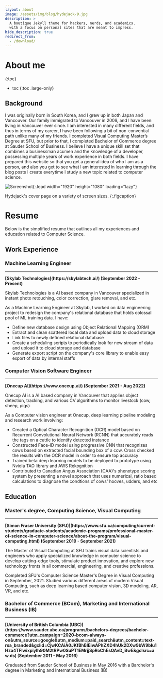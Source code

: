 ```yaml
---
layout: about
image: /assets/img/blog/hydejack-9.jpg
description: >
  A boutique Jekyll theme for hackers, nerds, and academics,
  with a focus on personal sites that are meant to impress.
hide_description: true
redirect_from:
  - /download/
---
```


# About me

<!--author-->

{:toc}
* toc
{:toc .large-only}

## Background

I was originally born in South Korea, and I grew up in both Japan and Vancouver. Our family immigrated to Vancouver in 2006, and I have been living in Vancouver ever since. I am interested in many different fields, and thus in terms of my career, I have been following a bit of non-convential path unlike many of my friends. I completed Visual Computing Master’s Degree at SFU, but prior to that, I completed Bachelor of Commerce degree at Sauder School of Business. I believe I have a unique skill set that combines a businessman acumen and the knowledge of a developer, possessing multiple years of work experience in both fields. I have prepared this website so that you get a general idea of who I am as a person, and also you get to see what I am interested in learning through the blog posts I create everytime I study a new topic related to computer science.

![Screenshot](pic.jpg){:.lead width="1920" height="1080" loading="lazy"}

Hydejack's cover page on a variety of screen sizes.
{:.figcaption}

# Resume

Below is the simplified resume that outlines all my experiences and education related to Computer Science. 

## Work Experience

### Machine Learning Engineer 
<hr>
<b>[Skylab Technologies](https://skylabtech.ai/) (September 2022 - Present)</b>


Skylab Technologies is a AI based company in Vancouver specialized in instant photo retouching, color correction, glare removal, and etc. 

As a Machine Learning Engineer at Skylab, I worked on data engineering project to redesign the company's relational database that holds colossal pool of ML training data. I have:
-  Define new database design using Object Relational Mapping (ORM)
-  Extract and clean scattered local data and upload data to cloud storage
-  Link files to newly defined relational database
-  Create a scheduling scripts to periodically look for new stream of data and upload it to cloud storage and database
-  Generate export script on the company's core library to enable easy export of data by internal staffs


### Computer Vision Software Engineer
<hr>
<b>[Onecup AI](https://www.onecup.ai/) (September 2021 - Aug 2022)</b>


Onecup AI is a AI based company in Vancouver that applies object detection, tracking, and various CV algorithms to monitor livestock (cow, sheep, pigs)

As a Computer vision engineer at Onecup, deep learning pipeline modeling and research work involving:
- Created a Optical Character Recognition (OCR) model based on Recurrent Convolutional Neural Network (RCNN) that accurately reads the tags on a cattle to identify detected instance
- Constructed Face-ID model using progressive CNN that recognizes cows based on extracted facial bounding box of a cow. Cross checked the results with the OCR model in order to ensure top accuracy
- Trained beta deep learning models to be deployed to prototype using Nvidia TAO library and AWS Rekognition
- Contributed to Canadian Angus Association (CAA)'s phenotype scoring system by presenting a novel approach that uses numerical, ratio based calculations to diagnose the condtions of cows' hooves, udders, and etc

## Education

### Master's degree, Computing Science, Visual Computing
<hr>
<b>[Simon Fraser University (SFU)](https://www.sfu.ca/computing/current-students/graduate-students/academic-programs/professional-master-of-science-in-computer-science/about-the-program/visual-computing.html) (September 2019 - September 2021)</b>

The Master of Visual Computing at SFU trains visual data scientists and engineers who apply specialized knowledge in computer science to develop cutting-edge tools, stimulate product innovation, and explore new technology fronts in all commercial, engineering, and creative professions.

Completed SFU's Computer Science Master's Degree in Visual Computing in September, 2021. Studied various different areas of modern Visual Computing, such as deep learning based computer vision, 3D modeling, AR, VR, and etc.

### Bachelor of Commerce (BCom), Marketing and International Business (IB)
<hr>
<b>[University of British Columbia (UBC)](https://www.sauder.ubc.ca/programs/bachelors-degrees/bachelor-commerce?utm_campaign=2020-bcom-always-on&utm_source=google&utm_medium=paid_search&utm_content=text-rsa_branded&gclid=CjwKCAiA0JKfBhBIEiwAPhZXD4hUk2DXw9bW9bIu1Hza4TFlwixpiyIh90M2tRPw0SuPT1EMrjjSpRoChEsQAvD_BwE&gclsrc=aw.ds) (September 2011 - May 2016)</b>

Graduated from Sauder School of Business in May 2016 with a Barchelor's degree in Marketing and International Business (IB)